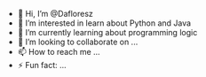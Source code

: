 - 👋 Hi, I’m @Dafloresz
- 👀 I’m interested in learn about Python and Java
- 🌱 I’m currently learning about programming logic
- 💞️ I’m looking to collaborate on ...
- 📫 How to reach me ...
- ⚡ Fun fact: ...

<!---
Dafloresz/Dafloresz is a ✨ special ✨ repository because its `README.md` (this file) appears on your GitHub profile.
You can click the Preview link to take a look at your changes.
--->
